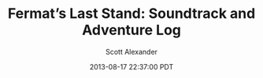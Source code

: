---
layout: podcast
title: "Fermat’s Last Stand: Soundtrack and Adventure Log"
author: Scott Alexander
description: https://slatestarcodex.com/2013/08/17/fermats-last-stand-soundtrack-and-adventure-log/
date: 2013-08-17 22:37:00 PDT
length: 9347847
duration: 2337
guid: fermats-last-stand-soundtrack-and-adventure-log
---